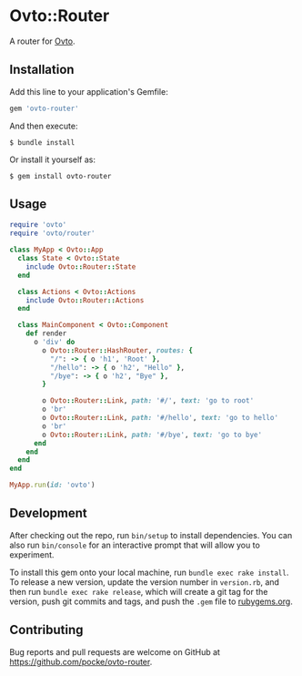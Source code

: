 # Ovto::Router

A router for [Ovto](https://github.com/yhara/ovto).

## Installation

Add this line to your application's Gemfile:

```ruby
gem 'ovto-router'
```

And then execute:

    $ bundle install

Or install it yourself as:

    $ gem install ovto-router

## Usage

```ruby
require 'ovto'
require 'ovto/router'

class MyApp < Ovto::App
  class State < Ovto::State
    include Ovto::Router::State
  end

  class Actions < Ovto::Actions
    include Ovto::Router::Actions
  end

  class MainComponent < Ovto::Component
    def render
      o 'div' do
        o Ovto::Router::HashRouter, routes: {
          "/": -> { o 'h1', 'Root' },
          "/hello": -> { o 'h2', "Hello" },
          "/bye": -> { o 'h2', "Bye" },
        }

        o Ovto::Router::Link, path: '#/', text: 'go to root'
        o 'br'
        o Ovto::Router::Link, path: '#/hello', text: 'go to hello'
        o 'br'
        o Ovto::Router::Link, path: '#/bye', text: 'go to bye'
      end
    end
  end
end

MyApp.run(id: 'ovto')
```

## Development

After checking out the repo, run `bin/setup` to install dependencies. You can also run `bin/console` for an interactive prompt that will allow you to experiment.

To install this gem onto your local machine, run `bundle exec rake install`. To release a new version, update the version number in `version.rb`, and then run `bundle exec rake release`, which will create a git tag for the version, push git commits and tags, and push the `.gem` file to [rubygems.org](https://rubygems.org).

## Contributing

Bug reports and pull requests are welcome on GitHub at https://github.com/pocke/ovto-router.
